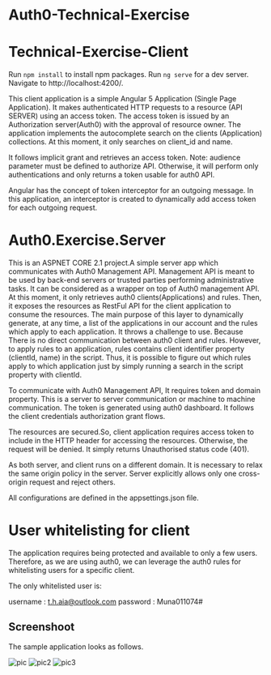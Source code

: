 # Auth0-Technical-Exercise

# Technical-Exercise-Client
Run ```npm install``` to install npm packages. Run ```ng serve``` for a dev server. Navigate to http://localhost:4200/. 

This client application is a simple Angular 5 Application (Single Page Application). It makes authenticated HTTP requests to a resource (API SERVER) using an access token. The access token is issued by an Authorization server(Auth0) with the approval of resource owner. The application implements the autocomplete search on the clients (Application) collections. At this moment, it only searches on client_id and name. 


 It follows implicit grant and retrieves an access token. 
Note: audience parameter must be defined to authorize API. Otherwise, it will perform only authentications and only returns a token usable for auth0 API.

Angular has the concept of token interceptor for an outgoing message. In this application, an interceptor is created to dynamically add access token for each outgoing request.

# Auth0.Exercise.Server
This is an ASPNET CORE 2.1 project.A simple server app which communicates with Auth0 Management API. Management API is meant to be used by back-end servers or trusted parties performing administrative tasks. It can be considered as a wrapper on top of Auth0 management API. At this moment, it only retrieves auth0 clients(Applications) and rules. Then, it exposes the resources as RestFul API for the client application to consume the resources. 
The main purpose of this layer to dynamically generate, at any time, a list of the applications in our account and the rules which apply to each application. It throws a challenge to use. Because There is no direct communication between auth0 client and rules. However, to apply rules to an application, rules contains client identifier property (clientId, name) in the script. Thus, it is possible to figure out which rules apply to which application just by simply running a search in the script property with clientId. 

To communicate with Auth0 Management API, It requires token and domain property. This is a server to server communication or machine to machine communication. The token is generated using auth0 dashboard. It follows the client credentials authorization grant flows.

The resources are secured.So, client application requires access token to include in the HTTP header for accessing the resources. Otherwise, the request will be denied. It simply returns Unauthorised status code (401).

As both server, and client runs on a different domain. It is necessary to relax the same origin policy in the server. Server explicitly allows  only one cross-origin request and reject others.

All configurations are defined in the appsettings.json file.  
# User whitelisting for client

The application requires being protected and available to only a few users. Therefore, as we are using auth0, we can leverage the auth0 rules for whitelisting users for a specific client. 

The only whitelisted user is:

username : t.h.aia@outlook.com
password : Muna011074#

## Screenshoot
The sample application looks as follows.

![pic](https://user-images.githubusercontent.com/38843176/39411655-39e9961e-4c06-11e8-8085-0705c6f55d10.JPG)
![pic2](https://user-images.githubusercontent.com/38843176/39411680-b1db1aee-4c06-11e8-8343-fc98bd0bb0b7.JPG)
![pic3](https://user-images.githubusercontent.com/38843176/39411721-da58b606-4c07-11e8-812b-220cd585a2a0.JPG)
